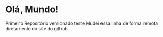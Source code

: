 # Olá, Mundo!
 Primeiro Repositório versionado
    teste
 Mudei essa linha de forma remota diretamente do site do github
